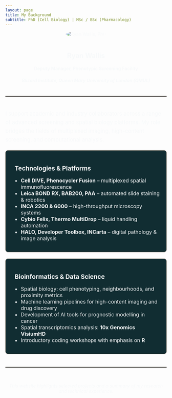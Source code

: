 ```yaml
---
layout: page
title: My Background
subtitle: PhD (Cell Biology) | MSc / BSc (Pharmacology)
---
```


<style>
  .profile-box {
    text-align: center;
    margin-bottom: 2rem;
    color: #f7f9fa;
  }

  .profile-box img {
    max-width: 200px;
    border-radius: 50%;
    margin-bottom: 1rem;
  }

  .bio-section {
    margin-top: 2rem;
    font-size: 1.05rem;
    line-height: 1.6;
    color: #f7f9fa;
  }

  .info-box {
    background: #112D32;
    border: 1px solid #6E6658;
    border-radius: 8px;
    padding: 16px 20px;
    margin: 20px 0;
    color: #f7f9fa;
    font-size: 1rem;
  }

  .info-box h4 {
    margin-bottom: 1rem;
    color: #f7f9fa;
    font-size: 1.2rem;
  }

  .info-box i {
    color: #02b8de;
    margin-right: 0.5rem;
  }

  .bottom-note {
    text-align: center;
    font-style: italic;
    color: #f7f9fa;
    margin-top: 3rem;
  }

  hr {
    margin: 2.5rem 0;
    border: none;
    border-top: 1px solid #6E6658;
  }
</style>

<div class="profile-box">
  <img src="https://RyanJWallis.github.io/assets/img/Ryan_2.jpg" alt="Ryan Wallis, PhD">
  <h2>Ryan Wallis</h2>
  <h4>Deputy Manager, Phenotypic Screening Facility</h4>
  <h5>Blizard Institute, Queen Mary University of London (QMUL)</h5>
</div>

<hr>

<div class="bio-section">
  <p>
    I support academic and industry collaborators across a range of advanced screening and spatial biology platforms. My role bridges the fields of multiplexed imaging, high-content screening, and computational analysis.
  </p>
</div>

<div class="info-box">
  <h4><i class="fas fa-microscope"></i> Technologies & Platforms</h4>
  <ul>
    <li><strong>Cell DIVE, Phenocycler Fusion</strong> – multiplexed spatial immunofluorescence</li>
    <li><strong>Leica BOND RX, BAB200, PAA</strong> – automated slide staining & robotics</li>
    <li><strong>INCA 2200 & 6000</strong> – high-throughput microscopy systems</li>
    <li><strong>Cybio Felix, Thermo MultiDrop</strong> – liquid handling automation</li>
    <li><strong>HALO, Developer Toolbox, INCarta</strong> – digital pathology & image analysis</li>
  </ul>
</div>

<div class="info-box">
  <h4><i class="fas fa-laptop-code"></i> Bioinformatics & Data Science</h4>
  <ul>
    <li>Spatial biology: cell phenotyping, neighbourhoods, and proximity metrics</li>
    <li>Machine learning pipelines for high-content imaging and drug discovery</li>
    <li>Development of AI tools for prognostic modelling in cancer</li>
    <li>Spatial transcriptomics analysis: <strong>10x Genomics VisiumHD</strong></li>
    <li>Introductory coding workshops with emphasis on <strong>R</strong></li>
  </ul>
</div>

---

<p class="bottom-note">
  This website highlights selected projects and a summary of my research and technical experience.
</p>

<!-- Font Awesome for icons -->
<link rel="stylesheet" href="https://cdnjs.cloudflare.com/ajax/libs/font-awesome/6.5.0/css/all.min.css">
